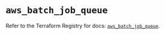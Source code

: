 # `aws_batch_job_queue`

Refer to the Terraform Registry for docs: [`aws_batch_job_queue`](https://registry.terraform.io/providers/hashicorp/aws/5.90.1/docs/resources/batch_job_queue).
